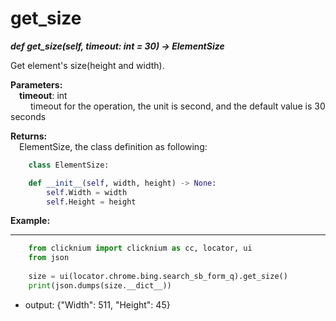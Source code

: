 # get_size
***def get_size(self, timeout: int = 30) -> ElementSize***  

Get element's size(height and width).

**Parameters:**   
    &emsp;**timeout**: int  
        &emsp;&emsp; timeout for the operation, the unit is second, and the default value is 30 seconds  

**Returns:**  
    &emsp;ElementSize, the class definition as following: 
```python
    class ElementSize:

    def __init__(self, width, height) -> None:
        self.Width = width
        self.Height = height
```

**Example:**
***
```python
    from clicknium import clicknium as cc, locator, ui
    from json
    
    size = ui(locator.chrome.bing.search_sb_form_q).get_size()
    print(json.dumps(size.__dict__))
```

- output: {"Width": 511, "Height": 45}